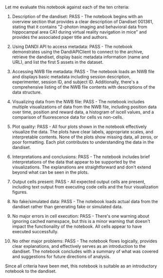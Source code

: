 Let me evaluate this notebook against each of the ten criteria:

1. Description of the dandiset: PASS - The notebook begins with an overview section that provides a clear description of Dandiset 001361, stating that it contains "2-photon imaging and behavioral data from hippocampal area CA1 during virtual reality navigation in mice" and provides the associated paper title and authors.

2. Using DANDI API to access metadata: PASS - The notebook demonstrates using the DandiAPIClient to connect to the archive, retrieve the dandiset, display basic metadata information (name and URL), and list the first 5 assets in the dataset.

3. Accessing NWB file metadata: PASS - The notebook loads an NWB file and displays basic metadata including session description, experimenter, session ID, and subject ID. Additionally, there's a comprehensive listing of the NWB file contents with descriptions of the data structure.

4. Visualizing data from the NWB file: PASS - The notebook includes multiple visualizations of data from the NWB file, including position data over time, position and reward data, a histogram of iscell values, and a comparison of fluorescence data for cells vs non-cells.

5. Plot quality: PASS - All four plots shown in the notebook effectively visualize the data. The plots have clear labels, appropriate scales, and interpretable contents. None of the plots show missing data, all zeros, or poor formatting. Each plot contributes to understanding the data in the dandiset.

6. Interpretations and conclusions: PASS - The notebook includes brief interpretations of the data that appear to be supported by the visualizations. The explanations are straightforward and don't extend beyond what can be seen in the plots.

7. Output cells present: PASS - All expected output cells are present, including text output from executing code cells and the four visualization figures.

8. No fake/simulated data: PASS - The notebook loads actual data from the dandiset rather than generating fake or simulated data.

9. No major errors in cell execution: PASS - There's one warning about ignoring cached namespace, but this is a minor warning that doesn't impact the functionality of the notebook. All cells appear to have executed successfully.

10. No other major problems: PASS - The notebook flows logically, provides clear explanations, and effectively serves as an introduction to the dandiset. The notebook concludes with a summary of what was covered and suggestions for future directions of analysis.

Since all criteria have been met, this notebook is suitable as an introductory notebook to the dandiset.